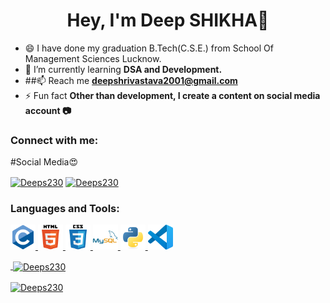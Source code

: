
<h1 align="center">Hey, I'm Deep SHIKHA👋</h1>



- 😄 I have done my graduation B.Tech(C.S.E.) from School Of Management Sciences Lucknow.
- 🌱 I’m currently learning **DSA and Development.**
- ##📫 Reach me **deepshrivastava2001@gmail.com**
- ⚡ Fun fact **Other than development, I create a content on social media account 📷**
<h3 align="left">Connect with me:</h3>
#Social Media😍
<p align="left">
<a href="https://www.linkedin.com/in/deep-shikha-shrivastava-4510081bb/" target="blank"><img align="center" src="https://raw.githubusercontent.com/rahuldkjain/github-profile-readme-generator/master/src/images/icons/Social/linked-in-alt.svg" alt="Deeps230" height="30" width="40" /></a>
<a href="https://instagram.com/thisdeepshikha_shri" target="blank"><img align="center" src="https://raw.githubusercontent.com/rahuldkjain/github-profile-readme-generator/master/src/images/icons/Social/instagram.svg" alt="Deeps230" height="30" width="40" /></a>
</p>
<h3 align="left">Languages and Tools:</h3>
<p align="left"> <a href="https://www.cprogramming.com/" target="_blank" rel="noreferrer"> <img src="https://raw.githubusercontent.com/devicons/devicon/master/icons/c/c-original.svg" alt="c" width="40" height="40"/> </a> <a href="https://www.iitbombay.com/cpp/" target="_blank" rel="noreferrer"> <img
src="https://raw.githubusercontent.com/devicons/devicon/master/icons/html5/html5-original-wordmark.svg" alt="html5" width="40" height="40"/> </a> <a href="https://www.java.com" target="_blank" rel="noreferrer"> <img
src="https://raw.githubusercontent.com/devicons/devicon/master/icons/css3/css3-original-wordmark.svg" alt="css3" width="40" height="40"/> </a> <a href="https://www.w3.org/html/" target="_blank" rel="noreferrer"> <img
src="https://raw.githubusercontent.com/devicons/devicon/master/icons/mysql/mysql-original-wordmark.svg" alt="mysql" width="40" height="40"/> </a> <a href="https://vuepress.vuejs.org/" target="_blank" rel="noreferrer"> 
<img src="https://github.com/devicons/devicon/blob/master/icons/python/python-original.svg" title="Python" alt="Python" width="40" height="40"/> 
<img src="https://github.com/devicons/devicon/blob/master/icons/vscode/vscode-original.svg" title="VsCode" alt="VsCode" width="40" height="40"/>
<p>&nbsp;<img align="center" src="https://github-readme-stats.vercel.app/api?username=Deeps230&show_icons=true&locale=en" alt="Deeps230" /></p>
<p><img align="center" src="https://github-readme-streak-stats.herokuapp.com/?user=Deeps230&" alt="Deeps230" /></p>
